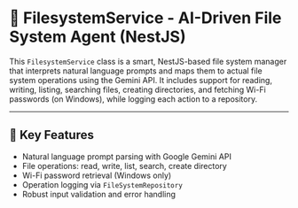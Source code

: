 # 📂 FilesystemService - AI-Driven File System Agent (NestJS)

This `FilesystemService` class is a smart, NestJS-based file system manager that interprets natural language prompts and maps them to actual file system operations using the Gemini API. It includes support for reading, writing, listing, searching files, creating directories, and fetching Wi-Fi passwords (on Windows), while logging each action to a repository.

---

## 🧠 Key Features

- Natural language prompt parsing with Google Gemini API
- File operations: read, write, list, search, create directory
- Wi-Fi password retrieval (Windows only)
- Operation logging via `FileSystemRepository`
- Robust input validation and error handling
